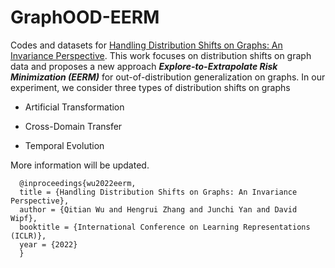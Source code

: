 # GraphOOD-EERM

Codes and datasets for [Handling Distribution Shifts on Graphs: An Invariance Perspective](https://arxiv.org/abs/2202.02466).
This work focuses on distribution shifts on graph data and proposes a new approach ***Explore-to-Extrapolate Risk Minimization (EERM)*** for out-of-distribution generalization on graphs. 
In our experiment, we consider three types of distribution shifts on graphs

- Artificial Transformation

- Cross-Domain Transfer

- Temporal Evolution

More information will be updated.


      @inproceedings{wu2022eerm,
      title = {Handling Distribution Shifts on Graphs: An Invariance Perspective},
      author = {Qitian Wu and Hengrui Zhang and Junchi Yan and David Wipf},
      booktitle = {International Conference on Learning Representations (ICLR)},
      year = {2022}
      }
